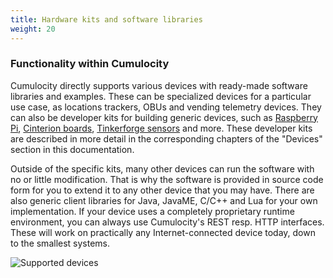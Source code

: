 ```yaml
---
title: Hardware kits and software libraries
weight: 20
---
```



### Functionality within Cumulocity

Cumulocity directly supports various devices with ready-made software libraries and examples. These can be specialized devices for a particular use case, as locations trackers, OBUs and vending telemetry devices. They can also be developer kits for building generic devices, such as [Raspberry Pi](/guides/devices/raspberry-pi), [Cinterion boards](/guides/devices/cinterion), [Tinkerforge sensors](/guides/devices/tinkerforge) and more. These developer kits are described in more detail in the corresponding chapters of the "Devices" section in this documentation.

Outside of the specific kits, many other devices can run the software with no or little modification. That is why the software is provided in source code form for you to extend it to any other device that you may have. There are also generic client libraries for Java, JavaME, C/C++ and Lua for your own implementation. If your device uses a completely proprietary runtime environment, you can always use Cumulocity's REST resp. HTTP interfaces. These will work on practically any Internet-connected device today, down to the smallest systems.

![Supported devices](/images/concepts-guide/devices.png)